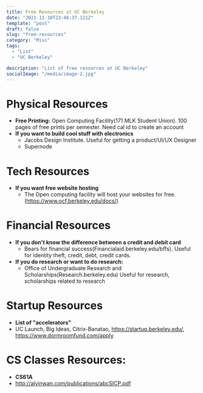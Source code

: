 ```yaml
---
title: Free Resources at UC Berkeley
date: "2021-11-10T23:46:37.121Z"
template: "post"
draft: false
slug: "free-resources"
category: "Misc"
tags:
  - "List"
  - "UC Berkeley"

description: "List of free resources at UC Berkeley"
socialImage: "/media/image-2.jpg"
---
```


# Physical Resources

- **Free Printing:** Open Computing Facility(171 MLK Student Union). 100 pages of free prints per semester. Need cal id to create an account
- **If you want to build cool stuff with electronics**
  - Jacobs Design Institute. Useful for getting a product/UI/UX Designer
  - Supernode

# Tech Resources

- **If you want free website hosting**
  - The Open computing facility will host your websites for free. (https://www.ocf.berkeley.edu/docs/)

# Financial Resources

- **If you don't know the difference between a credit and debit card**
  - Bears for financial success(Financialaid.berkeley.edu/bffs). Useful for Identity theft, credit, debt, credit cards.
- **If you do research or want to do research:**
  - Office of Undergraduate Research and Scholarships(Research.berkeley.edu) Useful for research, scholarships related to research

# Startup Resources
- **List of "accelerators"**
-  UC Launch, Big Ideas, Citrix-Banatao, https://startup.berkeley.edu/, https://www.dormroomfund.com/apply

# CS Classes Resources:
- **CS61A**
- http://alvinwan.com/publications/abcSICP.pdf  
